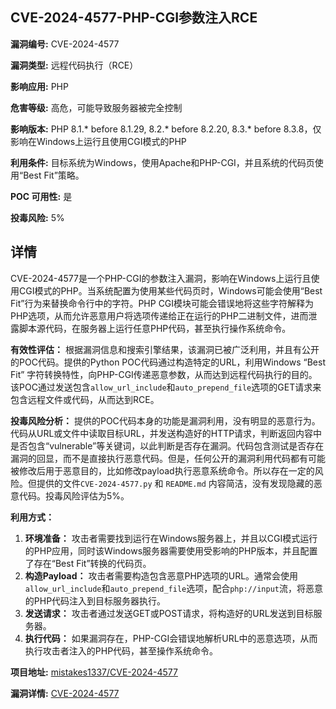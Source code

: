 ## CVE-2024-4577-PHP-CGI参数注入RCE

**漏洞编号:** CVE-2024-4577

**漏洞类型:** 远程代码执行（RCE）

**影响应用:** PHP

**危害等级:** 高危，可能导致服务器被完全控制

**影响版本:** PHP 8.1.* before 8.1.29, 8.2.* before 8.2.20, 8.3.* before 8.3.8，仅影响在Windows上运行且使用CGI模式的PHP

**利用条件:** 目标系统为Windows，使用Apache和PHP-CGI，并且系统的代码页使用“Best Fit”策略。

**POC 可用性:** 是

**投毒风险:** 5%

## 详情

CVE-2024-4577是一个PHP-CGI的参数注入漏洞，影响在Windows上运行且使用CGI模式的PHP。当系统配置为使用某些代码页时，Windows可能会使用“Best Fit”行为来替换命令行中的字符。PHP CGI模块可能会错误地将这些字符解释为PHP选项，从而允许恶意用户将选项传递给正在运行的PHP二进制文件，进而泄露脚本源代码，在服务器上运行任意PHP代码，甚至执行操作系统命令。

**有效性评估：**
根据漏洞信息和搜索引擎结果，该漏洞已被广泛利用，并且有公开的POC代码。提供的Python POC代码通过构造特定的URL，利用Windows “Best Fit” 字符转换特性，向PHP-CGI传递恶意参数，从而达到远程代码执行的目的。该POC通过发送包含`allow_url_include`和`auto_prepend_file`选项的GET请求来包含远程文件或代码，从而达到RCE。

**投毒风险分析：**
提供的POC代码本身的功能是漏洞利用，没有明显的恶意行为。代码从URL或文件中读取目标URL，并发送构造好的HTTP请求，判断返回内容中是否包含“vulnerable”等关键词，以此判断是否存在漏洞。代码包含测试是否存在漏洞的回显，而不是直接执行恶意代码。但是，任何公开的漏洞利用代码都有可能被修改后用于恶意目的，比如修改payload执行恶意系统命令。所以存在一定的风险。但提供的文件`CVE-2024-4577.py` 和 `README.md` 内容简洁，没有发现隐藏的恶意代码。投毒风险评估为5%。

**利用方式：**
1.  **环境准备：** 攻击者需要找到运行在Windows服务器上，并且以CGI模式运行的PHP应用，同时该Windows服务器需要使用受影响的PHP版本，并且配置了存在“Best Fit”转换的代码页。
2.  **构造Payload：** 攻击者需要构造包含恶意PHP选项的URL。通常会使用`allow_url_include`和`auto_prepend_file`选项，配合`php://input`流，将恶意的PHP代码注入到目标服务器执行。
3.  **发送请求：**  攻击者通过发送GET或POST请求，将构造好的URL发送到目标服务器。
4.  **执行代码：**  如果漏洞存在，PHP-CGI会错误地解析URL中的恶意选项，从而执行攻击者注入的PHP代码，甚至操作系统命令。

**项目地址:** [mistakes1337/CVE-2024-4577](https://github.com/mistakes1337/CVE-2024-4577)

**漏洞详情:** [CVE-2024-4577](https://nvd.nist.gov/vuln/detail/CVE-2024-4577)